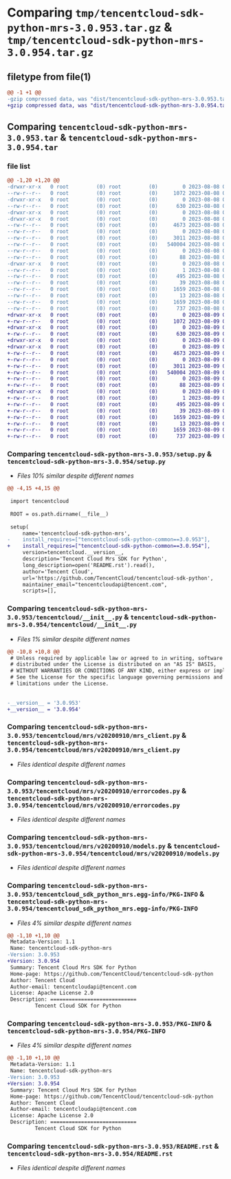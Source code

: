 # Comparing `tmp/tencentcloud-sdk-python-mrs-3.0.953.tar.gz` & `tmp/tencentcloud-sdk-python-mrs-3.0.954.tar.gz`

## filetype from file(1)

```diff
@@ -1 +1 @@
-gzip compressed data, was "dist/tencentcloud-sdk-python-mrs-3.0.953.tar", last modified: Tue Aug  8 00:29:08 2023, max compression
+gzip compressed data, was "dist/tencentcloud-sdk-python-mrs-3.0.954.tar", last modified: Wed Aug  9 00:29:06 2023, max compression
```

## Comparing `tencentcloud-sdk-python-mrs-3.0.953.tar` & `tencentcloud-sdk-python-mrs-3.0.954.tar`

### file list

```diff
@@ -1,20 +1,20 @@
-drwxr-xr-x   0 root         (0) root         (0)        0 2023-08-08 00:29:08.000000 tencentcloud-sdk-python-mrs-3.0.953/
--rw-r--r--   0 root         (0) root         (0)     1072 2023-08-08 00:29:08.000000 tencentcloud-sdk-python-mrs-3.0.953/setup.py
-drwxr-xr-x   0 root         (0) root         (0)        0 2023-08-08 00:29:08.000000 tencentcloud-sdk-python-mrs-3.0.953/tencentcloud/
--rw-r--r--   0 root         (0) root         (0)      630 2023-08-08 00:29:08.000000 tencentcloud-sdk-python-mrs-3.0.953/tencentcloud/__init__.py
-drwxr-xr-x   0 root         (0) root         (0)        0 2023-08-08 00:29:08.000000 tencentcloud-sdk-python-mrs-3.0.953/tencentcloud/mrs/
-drwxr-xr-x   0 root         (0) root         (0)        0 2023-08-08 00:29:08.000000 tencentcloud-sdk-python-mrs-3.0.953/tencentcloud/mrs/v20200910/
--rw-r--r--   0 root         (0) root         (0)     4673 2023-08-08 00:29:08.000000 tencentcloud-sdk-python-mrs-3.0.953/tencentcloud/mrs/v20200910/mrs_client.py
--rw-r--r--   0 root         (0) root         (0)        0 2023-08-08 00:29:08.000000 tencentcloud-sdk-python-mrs-3.0.953/tencentcloud/mrs/v20200910/__init__.py
--rw-r--r--   0 root         (0) root         (0)     3011 2023-08-08 00:29:08.000000 tencentcloud-sdk-python-mrs-3.0.953/tencentcloud/mrs/v20200910/errorcodes.py
--rw-r--r--   0 root         (0) root         (0)   540004 2023-08-08 00:29:08.000000 tencentcloud-sdk-python-mrs-3.0.953/tencentcloud/mrs/v20200910/models.py
--rw-r--r--   0 root         (0) root         (0)        0 2023-08-08 00:29:08.000000 tencentcloud-sdk-python-mrs-3.0.953/tencentcloud/mrs/__init__.py
--rw-r--r--   0 root         (0) root         (0)       88 2023-08-08 00:29:08.000000 tencentcloud-sdk-python-mrs-3.0.953/setup.cfg
-drwxr-xr-x   0 root         (0) root         (0)        0 2023-08-08 00:29:08.000000 tencentcloud-sdk-python-mrs-3.0.953/tencentcloud_sdk_python_mrs.egg-info/
--rw-r--r--   0 root         (0) root         (0)        1 2023-08-08 00:29:08.000000 tencentcloud-sdk-python-mrs-3.0.953/tencentcloud_sdk_python_mrs.egg-info/dependency_links.txt
--rw-r--r--   0 root         (0) root         (0)      495 2023-08-08 00:29:08.000000 tencentcloud-sdk-python-mrs-3.0.953/tencentcloud_sdk_python_mrs.egg-info/SOURCES.txt
--rw-r--r--   0 root         (0) root         (0)       39 2023-08-08 00:29:08.000000 tencentcloud-sdk-python-mrs-3.0.953/tencentcloud_sdk_python_mrs.egg-info/requires.txt
--rw-r--r--   0 root         (0) root         (0)     1659 2023-08-08 00:29:08.000000 tencentcloud-sdk-python-mrs-3.0.953/tencentcloud_sdk_python_mrs.egg-info/PKG-INFO
--rw-r--r--   0 root         (0) root         (0)       13 2023-08-08 00:29:08.000000 tencentcloud-sdk-python-mrs-3.0.953/tencentcloud_sdk_python_mrs.egg-info/top_level.txt
--rw-r--r--   0 root         (0) root         (0)     1659 2023-08-08 00:29:08.000000 tencentcloud-sdk-python-mrs-3.0.953/PKG-INFO
--rw-r--r--   0 root         (0) root         (0)      737 2023-08-08 00:29:08.000000 tencentcloud-sdk-python-mrs-3.0.953/README.rst
+drwxr-xr-x   0 root         (0) root         (0)        0 2023-08-09 00:29:06.000000 tencentcloud-sdk-python-mrs-3.0.954/
+-rw-r--r--   0 root         (0) root         (0)     1072 2023-08-09 00:29:06.000000 tencentcloud-sdk-python-mrs-3.0.954/setup.py
+drwxr-xr-x   0 root         (0) root         (0)        0 2023-08-09 00:29:06.000000 tencentcloud-sdk-python-mrs-3.0.954/tencentcloud/
+-rw-r--r--   0 root         (0) root         (0)      630 2023-08-09 00:29:06.000000 tencentcloud-sdk-python-mrs-3.0.954/tencentcloud/__init__.py
+drwxr-xr-x   0 root         (0) root         (0)        0 2023-08-09 00:29:06.000000 tencentcloud-sdk-python-mrs-3.0.954/tencentcloud/mrs/
+drwxr-xr-x   0 root         (0) root         (0)        0 2023-08-09 00:29:06.000000 tencentcloud-sdk-python-mrs-3.0.954/tencentcloud/mrs/v20200910/
+-rw-r--r--   0 root         (0) root         (0)     4673 2023-08-09 00:29:06.000000 tencentcloud-sdk-python-mrs-3.0.954/tencentcloud/mrs/v20200910/mrs_client.py
+-rw-r--r--   0 root         (0) root         (0)        0 2023-08-09 00:29:06.000000 tencentcloud-sdk-python-mrs-3.0.954/tencentcloud/mrs/v20200910/__init__.py
+-rw-r--r--   0 root         (0) root         (0)     3011 2023-08-09 00:29:06.000000 tencentcloud-sdk-python-mrs-3.0.954/tencentcloud/mrs/v20200910/errorcodes.py
+-rw-r--r--   0 root         (0) root         (0)   540004 2023-08-09 00:29:06.000000 tencentcloud-sdk-python-mrs-3.0.954/tencentcloud/mrs/v20200910/models.py
+-rw-r--r--   0 root         (0) root         (0)        0 2023-08-09 00:29:06.000000 tencentcloud-sdk-python-mrs-3.0.954/tencentcloud/mrs/__init__.py
+-rw-r--r--   0 root         (0) root         (0)       88 2023-08-09 00:29:06.000000 tencentcloud-sdk-python-mrs-3.0.954/setup.cfg
+drwxr-xr-x   0 root         (0) root         (0)        0 2023-08-09 00:29:06.000000 tencentcloud-sdk-python-mrs-3.0.954/tencentcloud_sdk_python_mrs.egg-info/
+-rw-r--r--   0 root         (0) root         (0)        1 2023-08-09 00:29:06.000000 tencentcloud-sdk-python-mrs-3.0.954/tencentcloud_sdk_python_mrs.egg-info/dependency_links.txt
+-rw-r--r--   0 root         (0) root         (0)      495 2023-08-09 00:29:06.000000 tencentcloud-sdk-python-mrs-3.0.954/tencentcloud_sdk_python_mrs.egg-info/SOURCES.txt
+-rw-r--r--   0 root         (0) root         (0)       39 2023-08-09 00:29:06.000000 tencentcloud-sdk-python-mrs-3.0.954/tencentcloud_sdk_python_mrs.egg-info/requires.txt
+-rw-r--r--   0 root         (0) root         (0)     1659 2023-08-09 00:29:06.000000 tencentcloud-sdk-python-mrs-3.0.954/tencentcloud_sdk_python_mrs.egg-info/PKG-INFO
+-rw-r--r--   0 root         (0) root         (0)       13 2023-08-09 00:29:06.000000 tencentcloud-sdk-python-mrs-3.0.954/tencentcloud_sdk_python_mrs.egg-info/top_level.txt
+-rw-r--r--   0 root         (0) root         (0)     1659 2023-08-09 00:29:06.000000 tencentcloud-sdk-python-mrs-3.0.954/PKG-INFO
+-rw-r--r--   0 root         (0) root         (0)      737 2023-08-09 00:29:06.000000 tencentcloud-sdk-python-mrs-3.0.954/README.rst
```

### Comparing `tencentcloud-sdk-python-mrs-3.0.953/setup.py` & `tencentcloud-sdk-python-mrs-3.0.954/setup.py`

 * *Files 10% similar despite different names*

```diff
@@ -4,15 +4,15 @@
 
 import tencentcloud
 
 ROOT = os.path.dirname(__file__)
 
 setup(
     name='tencentcloud-sdk-python-mrs',
-    install_requires=["tencentcloud-sdk-python-common==3.0.953"],
+    install_requires=["tencentcloud-sdk-python-common==3.0.954"],
     version=tencentcloud.__version__,
     description='Tencent Cloud Mrs SDK for Python',
     long_description=open('README.rst').read(),
     author='Tencent Cloud',
     url='https://github.com/TencentCloud/tencentcloud-sdk-python',
     maintainer_email="tencentcloudapi@tencent.com",
     scripts=[],
```

### Comparing `tencentcloud-sdk-python-mrs-3.0.953/tencentcloud/__init__.py` & `tencentcloud-sdk-python-mrs-3.0.954/tencentcloud/__init__.py`

 * *Files 1% similar despite different names*

```diff
@@ -10,8 +10,8 @@
 # Unless required by applicable law or agreed to in writing, software
 # distributed under the License is distributed on an "AS IS" BASIS,
 # WITHOUT WARRANTIES OR CONDITIONS OF ANY KIND, either express or implied.
 # See the License for the specific language governing permissions and
 # limitations under the License.
 
 
-__version__ = '3.0.953'
+__version__ = '3.0.954'
```

### Comparing `tencentcloud-sdk-python-mrs-3.0.953/tencentcloud/mrs/v20200910/mrs_client.py` & `tencentcloud-sdk-python-mrs-3.0.954/tencentcloud/mrs/v20200910/mrs_client.py`

 * *Files identical despite different names*

### Comparing `tencentcloud-sdk-python-mrs-3.0.953/tencentcloud/mrs/v20200910/errorcodes.py` & `tencentcloud-sdk-python-mrs-3.0.954/tencentcloud/mrs/v20200910/errorcodes.py`

 * *Files identical despite different names*

### Comparing `tencentcloud-sdk-python-mrs-3.0.953/tencentcloud/mrs/v20200910/models.py` & `tencentcloud-sdk-python-mrs-3.0.954/tencentcloud/mrs/v20200910/models.py`

 * *Files identical despite different names*

### Comparing `tencentcloud-sdk-python-mrs-3.0.953/tencentcloud_sdk_python_mrs.egg-info/PKG-INFO` & `tencentcloud-sdk-python-mrs-3.0.954/tencentcloud_sdk_python_mrs.egg-info/PKG-INFO`

 * *Files 4% similar despite different names*

```diff
@@ -1,10 +1,10 @@
 Metadata-Version: 1.1
 Name: tencentcloud-sdk-python-mrs
-Version: 3.0.953
+Version: 3.0.954
 Summary: Tencent Cloud Mrs SDK for Python
 Home-page: https://github.com/TencentCloud/tencentcloud-sdk-python
 Author: Tencent Cloud
 Author-email: tencentcloudapi@tencent.com
 License: Apache License 2.0
 Description: ============================
         Tencent Cloud SDK for Python
```

### Comparing `tencentcloud-sdk-python-mrs-3.0.953/PKG-INFO` & `tencentcloud-sdk-python-mrs-3.0.954/PKG-INFO`

 * *Files 4% similar despite different names*

```diff
@@ -1,10 +1,10 @@
 Metadata-Version: 1.1
 Name: tencentcloud-sdk-python-mrs
-Version: 3.0.953
+Version: 3.0.954
 Summary: Tencent Cloud Mrs SDK for Python
 Home-page: https://github.com/TencentCloud/tencentcloud-sdk-python
 Author: Tencent Cloud
 Author-email: tencentcloudapi@tencent.com
 License: Apache License 2.0
 Description: ============================
         Tencent Cloud SDK for Python
```

### Comparing `tencentcloud-sdk-python-mrs-3.0.953/README.rst` & `tencentcloud-sdk-python-mrs-3.0.954/README.rst`

 * *Files identical despite different names*

